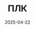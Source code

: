 ---
title: ПЛК
layout: default
modal-id: 4
date: 2025-04-22
img: plc.png
alt: image-alt
project-date:  
client:  
category:
description: Примеры разработанных мной проектов для ПЛК
cont: >
    <h3>АСУ Корпуса Крупного Дробления (ККД)</h3>
    <a href="img/screenshots/kkd2/main2.png" data-lightbox="hmi_kkd2" data-title="ККД2 Главный">
        <img src="img/screenshots/kkd2/main2.png" alt="ККД2 Главный" class="img-responsive">
    </a>
    <p>Система автоматизации ККД на базе ПЛК Siemens S7-1500, разработана в TIA Portal v16. 
    </p>
    <a href="https://github.com/SemonoffArt/kkd" class="btn btn-default">
            <i class="fa fa-link"></i> Исходный код и документация на GitHub
    </a>

    <h3 style="margin-top: 30px;">Алгоритм импульсного накопительного счётчика весов</h3>
    <a href="img/screenshots/tot_plus/screenshot1.png" data-lightbox="hmi_tot_plus" data-title="Алгоритм импульсного накопительного счётчика весов с коррекцией">
        <img src="img/screenshots/tot_plus/screenshot1.png" alt="Алгоритм импульсного накопительного счётчика весов" class="img-responsive">
    </a>
    <p>Алгоритм предназначен для точного подсчёта накопительного веса на конвейере с учётом коррекции погрешности измерения. Он решает проблему накопления ошибок при работе с вещественными числами. Разработан и протестирован на контроллере Siemens S7-400 в среде программирования Step7. 
    </p>
    <a href="https://github.com/SemonoffArt/tot_plus" class="btn btn-default">
            <i class="fa fa-link"></i> Исходный код и документация на GitHub
    </a>
    
    <h3 style="margin-top: 30px;">Алгоритм обнаружения заклёпок на конвейерной ленте</h3>
    <a href="img/screenshots/rivet_detector/rivet_detector_fb3.png" data-lightbox="hmi_rivet_detector" data-title="Алгоритм обнаружения заклёпок на конвейерной ленте">
        <img src="img/screenshots/rivet_detector/rivet_detector_fb3.png" alt="Алгоритм обнаружения заклёпок на конвейерной ленте" class="img-responsive">
    </a>
    <p>Программное решение для обнаружения и игнорирования заклёпок на конвейерной ленте с использованием металлодетектора. Система разработана для ПЛК Siemens S7-1500 в среде TIA Portal.
    </p>
    <p>Алгоритм основан на принципе постоянного времени оборота заклёпок на ленте. Система идентифицирует заклёпки, анализируя паттерн срабатывания металлодетектора.
    </p>

    <a href="https://github.com/SemonoffArt/rivet_detector" class="btn btn-default">
            <i class="fa fa-link"></i> Исходный код и документация на GitHub
    </a>


---